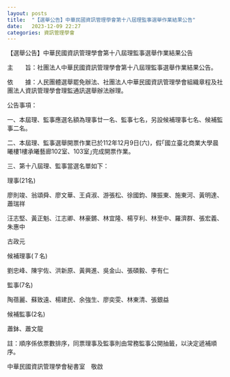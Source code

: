```yaml
---
layout: posts
title:  "【選舉公告】中華民國資訊管理學會第十八屆理監事選舉作業結果公告"
date:   2023-12-09 22:27
categories: 資訊管理學會
---
```


【選舉公告】中華民國資訊管理學會第十八屆理監事選舉作業結果公告

 

主　　旨：社團法人中華民國資訊管理學會第十八屆理監事選舉作業結果公告。

依　　據：人民團體選舉罷免辦法、社團法人中華民國資訊管理學會組織章程及社團法人資訊管理學會理監通訊選舉辦法辦理。

公告事項：

一、本屆理、監事應選名額為理事廿一名、監事七名，另設候補理事七名、候補監事二名。

二、本屆理、監事選舉開票作業已於112年12月9日(六)，假｢國立臺北商業大學晨曦樓1樓承曦藝廊102室、103室｣完成開票作業。

三、第十八屆理、監事當選名單如下：

 

理事(21名)

廖則竣、翁頌舜、廖文華、王貞淑、游張松、徐國鈞、陳振東、施東河、黃明達、蕭瑞祥

汪志堅、黃正魁、江志卿、林豪鏘、林宜隆、楊亨利、林至中、羅濟群、張宏義、朱惠中

古政元 

 

候補理事(７名)

劉忠峰、陳宇佐、洪新原、黃興進、吳金山、張碩毅、李有仁

 

監事(7名)

陶蓓麗、蘇致遠、楊建民、余強生、廖奕雯、林東清、張銀益

 

候補監事(2名)

蕭鉢、蕭文龍

 

註：順序係依票數排序，同票理事及監事則由常務監事公開抽籤，以決定遞補順序。

 

中華民國資訊管理學會秘書室　敬啟